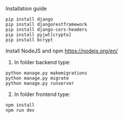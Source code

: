 Installation guide

```
pip install django
pip install djangorestframework
pip install django-cors-headers
pip install pyjwt[crypto]
pip install bcrypt
```


Install NodeJS and npm
https://nodejs.org/en/

1. In folder backend type:
```
python manage.py makemigrations
python manage.py migrate
python manage.py runserver
```
2. In folder frontend type:

```
npm install
npm run dev
```
